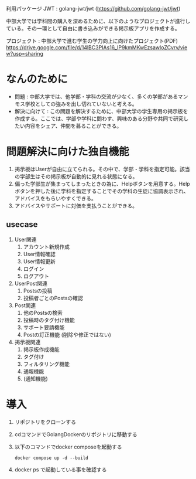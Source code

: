 利用パッケージ
JWT : golang-jwt/jwt (https://github.com/golang-jwt/jwt)

中部大学では学科間の購入を深めるために、以下のようなプロジェクトが進行している。その一環として自由に書き込みができる掲示板アプリを作成する。

プロジェクト : 
中部大学で進む学生の学力向上に向けたプロジェクト(PDF)
https://drive.google.com/file/d/14lBC3PIAs16_IP9kmMKwEzsawloZCvrv/view?usp=sharing

# なんのために

- 問題 : 中部大学では、他学部・学科の交流が少なく、多くの学部があるマンモス学校としての強みを出し切れていないと考える。
- 解決に向けて : この問題を解決するために、中部大学の学生専用の掲示板を作成する。ここでは、学部や学科に問わす、興味のある分野や共同で研究したい内容をシェア、仲間を募ることができる。

# 問題解決に向けた独自機能

1. 掲示板はUserが自由に立てられる。その中で、学部・学科を指定可能。該当の学部生はその掲示板が自動的に見れる状態になる。
2. 偏った学部生が集まってしまったときの為に、Helpボタンを用意する。Helpボタンを押した後に学科を指定することでその学科の生徒に協調表示され、アドバイスをもらいやすくできる。
3. アドバイスやサポートに対価を支払うことができる。

## usecase

1. User関連
    1. アカウント新規作成
    2. User情報確認
    3. User情報更新
    4. ログイン
    5. ログアウト
2. UserPost関連
    1. Postsの投稿
    2. 投稿者ごとのPostsの確認
3. Post関連
    1. 他のPostsの検索
    2. 投稿時のタグ付け機能
    3. サポート要請機能
    4. Postの訂正機能 (削除や修正ではない)
4. 掲示板関連
    1. 掲示板作成機能
    2. タグ付け
    3. フィルタリング機能
    4. 通報機能
    5. (通知機能)

# 導入
1. リポジトリをクローンする
2. cdコマンドでGolangDockerのリポジトリに移動する
3. 以下のコマンドでdocker composeを起動する

   ```docker compose up -d --build```

5. docker ps で起動している事を確認する

